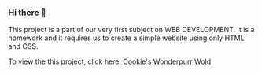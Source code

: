 ### Hi there 👋
This project is a part of our very first subject on WEB DEVELOPMENT.
It is a homework and it requires us to create a simple website using only HTML and CSS.

To view the this project, click here:   [Cookie's Wonderpurr Wold](https://anmyla.github.io/index.html)

<!--
**anmyla/anmyla** is a ✨ _special_ ✨ repository because its `README.md` (this file) appears on your GitHub profile.

Here are some ideas to get you started:

- 🔭 I’m currently working on ...
- 🌱 I’m currently learning ...
- 👯 I’m looking to collaborate on ...
- 🤔 I’m looking for help with ...
- 💬 Ask me about ...
- 📫 How to reach me: ...
- 😄 Pronouns: ...
- ⚡ Fun fact: ...
-->
